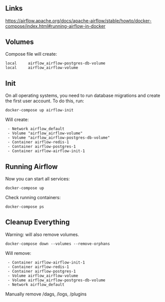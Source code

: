 #

## Links

https://airflow.apache.org/docs/apache-airflow/stable/howto/docker-compose/index.html#running-airflow-in-docker


## Volumes

Compose file will create:

```
local     airflow_airflow-postgres-db-volume
local     airflow_airflow-volume
```

## Init

On all operating systems, you need to run database migrations and create the first user account. To do this, run:

```
docker-compose up airflow-init
```

Will create:
```
 - Network airflow_default
 - Volume "airflow_airflow-volume"
 - Volume "airflow_airflow-postgres-db-volume"
 - Container airflow-redis-1
 - Container airflow-postgres-1
 - Container airflow-airflow-init-1
```

## Running Airflow

Now you can start all services:

```
docker-compose up
```
Check running containers:
```
docker-compose ps

```

## Cleanup Everything

Warning: will also remove volumes.

```
docker-compose down --volumes --remove-orphans
```

Will remove:

```
 - Container airflow-airflow-init-1
 - Container airflow-redis-1
 - Container airflow-postgres-1
 - Volume airflow_airflow-volume
 - Volume airflow_airflow-postgres-db-volume
 - Network airflow_default
 ```

 Manually remove /dags, /logs, /plugins